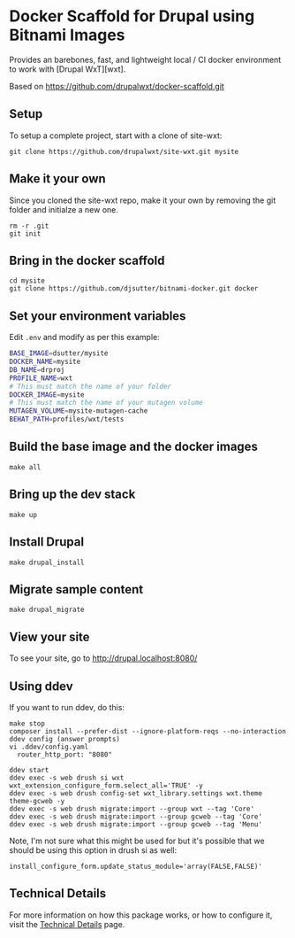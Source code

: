 # Docker Scaffold for Drupal using Bitnami Images

Provides an barebones, fast, and lightweight local / CI docker environment to work with [Drupal WxT][wxt].

Based on https://github.com/drupalwxt/docker-scaffold.git

## Setup

To setup a complete project, start with a clone of site-wxt:

```
git clone https://github.com/drupalwxt/site-wxt.git mysite
```

## Make it your own

Since you cloned the site-wxt repo, make it your own by removing the
git folder and initialze a new one.

```
rm -r .git
git init
```

## Bring in the docker scaffold

```
cd mysite
git clone https://github.com/djsutter/bitnami-docker.git docker
```

## Set your environment variables

Edit `.env` and modify as per this example:

```sh
BASE_IMAGE=dsutter/mysite
DOCKER_NAME=mysite
DB_NAME=drproj
PROFILE_NAME=wxt
# This must match the name of your folder
DOCKER_IMAGE=mysite
# This must match the name of your mutagen volume
MUTAGEN_VOLUME=mysite-mutagen-cache
BEHAT_PATH=profiles/wxt/tests
```

## Build the base image and the docker images

```
make all
```

## Bring up the dev stack

```
make up
```

## Install Drupal

```
make drupal_install
```

## Migrate sample content

```
make drupal_migrate
```

## View your site

To see your site, go to http://drupal.localhost:8080/

## Using ddev

If you want to run ddev, do this:

```
make stop
composer install --prefer-dist --ignore-platform-reqs --no-interaction
ddev config (answer prompts)
vi .ddev/config.yaml
  router_http_port: "8080"
```

```
ddev start
ddev exec -s web drush si wxt wxt_extension_configure_form.select_all='TRUE' -y
ddev exec -s web drush config-set wxt_library.settings wxt.theme theme-gcweb -y
ddev exec -s web drush migrate:import --group wxt --tag 'Core'
ddev exec -s web drush migrate:import --group gcweb --tag 'Core'
ddev exec -s web drush migrate:import --group gcweb --tag 'Menu'
```

Note, I'm not sure what this might be used for but it's possible that we should be using this option
in drush si as well:

```
install_configure_form.update_status_module='array(FALSE,FALSE)'
```

## Technical Details

For more information on how this package works, or how to configure it, visit the [Technical Details](technical.md) page.

